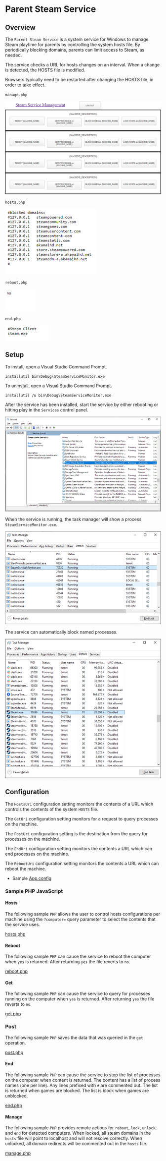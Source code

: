 # Parent Steam Service

## Overview

The `Parent Steam Service` is a system service for Windows to manage Steam playtime for parents by controlling the system hosts file. By periodically blocking domains, parents can limit access to Steam, as needed.

The service checks a URL for hosts changes on an interval. When a change is detected, the HOSTS file is modified.

Browsers typically need to be restarted after changing the HOSTS file, in order to take effect.

`manage.php`

![image_3](images/image_3.png)

`hosts.php`

![image_4](images/image_4.png)

`reboot.php`

![image_5](images/image_5.png)

`end.php`

![image_7](images/image_7.png)

## Setup

To install, open a Visual Studio Command Prompt.

```
installutil bin\Debug\SteamServiceMonitor.exe
```

To uninstall, open a Visual Studio Command Prompt.

```
installutil /u bin\Debug\SteamServiceMonitor.exe
```

After the service has been installed, start the service by either rebooting or hitting play in the `Services` control panel.

![image_1](images/image_1.png)

When the service is running, the task manager will show a process `SteamServiceMonitor.exe`.

![image_2](images/image_2.png)

The service can automatically block named processes.

![image_6](images/image_6.png)

## Configuration

The `HostsUri` configuration setting monitors the contents of a URL which controls the contents of the system `HOSTS` file.

The `GetUri` configuration setting monitors for a request to query processes on the machine.

The `PostUri` configuration setting is the destination from the query for processes on the machine.

The `EndUri` configuration setting monitors the contents a URL which can end processes on the machine.

The `RebootUri` configuration setting monitors the contents a URL which can reboot the machine.

* Sample [App.config](App.config)

### Sample PHP JavaScript

#### Hosts

The following sample `PHP` allows the user to control hosts configurations per machine using the `?computer=` query parameter to select the contents that the service uses.

[hosts.php](PHP/hosts.php)

#### Reboot

The following sample `PHP` can cause the service to reboot the computer when `yes` is returned. After returning `yes` the file reverts to `no`.

[reboot.php](PHP/reboot.php)

#### Get

The following sample `PHP` can cause the service to query for processes running on the computer when `yes` is returned. After returning `yes` the file reverts to `no`.

[get.php](PHP/get.php)

### Post

The following sample `PHP` saves the data that was queried in the `get` operation.

[post.php](PHP/post.php)

#### End

The following sample `PHP` can cause the service to stop the list of processes on the computer when content is returned. The content has a list of process names (one per line). Any lines prefixed with `#` are commented out. The list is returned when games are blocked. The list is block when games are unblocked.

[end.php](PHP/end.php)

#### Manage

The following sample `PHP` provides remote actions for `reboot`, `lock`, `unlock`, and `end` for detected computers. When locked, all steam domains in the `hosts` file will point to localhost and will not resolve correctly. When unlocked, all domain redirects will be commented out in the `hosts` file.

[manage.php](PHP/manage.php)
